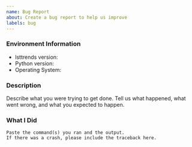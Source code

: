 ```yaml
---
name: Bug Report
about: Create a bug report to help us improve
labels: bug
---
```


<!-- Please search existing issues to avoid creating duplicates. -->

### Environment Information

-   lsttrends version:
-   Python version:
-   Operating System:

### Description

Describe what you were trying to get done.
Tell us what happened, what went wrong, and what you expected to happen.

### What I Did

```
Paste the command(s) you ran and the output.
If there was a crash, please include the traceback here.
```
